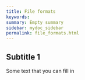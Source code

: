 ```yaml
---
title: File formats
keywords:
summary: Empty summary
sidebar: mydoc_sidebar
permalink: file_formats.html
---
```


## Subtitle 1

Some text that you can fill in